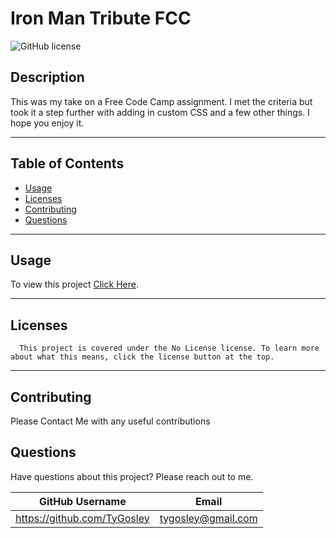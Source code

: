 # Iron Man Tribute FCC

![GitHub license](https://img.shields.io/badge/license-No%20License-blue.svg)

## Description

This was my take on a Free Code Camp assignment.  I met the criteria but took it a step further with adding in custom CSS and a few other things.  I hope you enjoy it.
___

## Table of Contents

* [Usage](#usage)
* [Licenses](#licenses)
* [Contributing](#contributing)
* [Questions](#questions)

___

## Usage

To view this project [Click Here](https://tygosley.github.io/tributeIronManFCC/).
___

## Licenses

      This project is covered under the No License license. To learn more about what this means, click the license button at the top.

___

## Contributing

Please Contact Me with any useful contributions

## Questions

Have questions about this project?  Please reach out to me.

| GitHub Username                    | Email          |
| --------                           | -------------- |
| https://github.com/TyGosley  | tygosley@gmail.com  |

